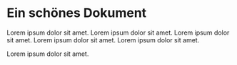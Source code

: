 # Ein schönes Dokument

Lorem ipsum dolor sit amet.
Lorem ipsum dolor sit amet.
Lorem ipsum dolor sit amet.
Lorem ipsum dolor sit amet.
Lorem ipsum dolor sit amet.

<!--creature:mage.yaml float-->
<div style="clear:both"></div>

Lorem ipsum dolor sit amet.
